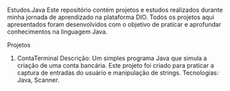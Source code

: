 Estudos.Java
Este repositório contém projetos e estudos realizados durante minha jornada de aprendizado na plataforma DIO. Todos os projetos aqui apresentados foram desenvolvidos com o objetivo de praticar e aprofundar conhecimentos na linguagem Java.

Projetos
1. ContaTerminal
Descrição: Um simples programa Java que simula a criação de uma conta bancária. Este projeto foi criado para praticar a captura de entradas do usuário e manipulação de strings.
Tecnologias: Java, Scanner.
